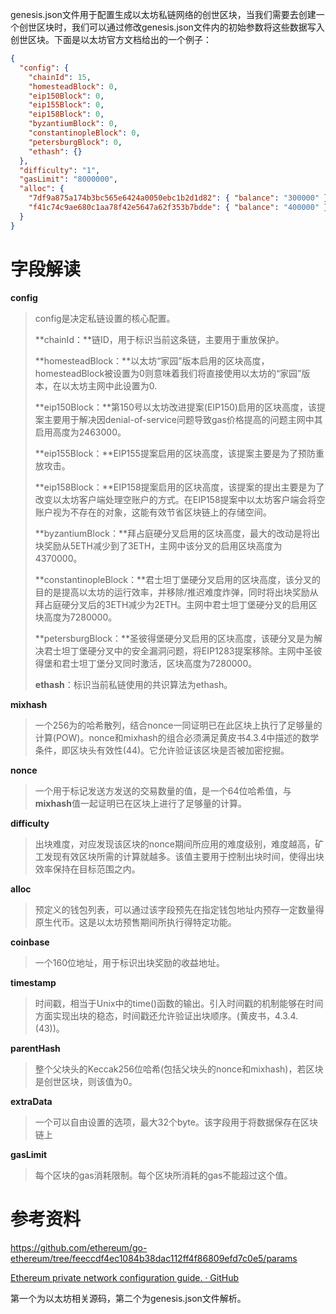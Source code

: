 genesis.json文件用于配置生成以太坊私链网络的创世区块，当我们需要去创建一个创世区块时，我们可以通过修改genesis.json文件内的初始参数将这些数据写入创世区块。下面是以太坊官方文档给出的一个例子：

```json
{
  "config": {
    "chainId": 15,
    "homesteadBlock": 0,
    "eip150Block": 0,
    "eip155Block": 0,
    "eip158Block": 0,
    "byzantiumBlock": 0,
    "constantinopleBlock": 0,
    "petersburgBlock": 0,
    "ethash": {}
  },
  "difficulty": "1",
  "gasLimit": "8000000",
  "alloc": {
    "7df9a875a174b3bc565e6424a0050ebc1b2d1d82": { "balance": "300000" },
    "f41c74c9ae680c1aa78f42e5647a62f353b7bdde": { "balance": "400000" }
  }
}
```



# 字段解读

**config**

> config是决定私链设置的核心配置。
>
> **chainId：**链ID，用于标识当前这条链，主要用于重放保护。
>
> **homesteadBlock：**以太坊“家园”版本启用的区块高度，homesteadBlock被设置为0则意味着我们将直接使用以太坊的“家园”版本，在以太坊主网中此设置为0.
>
> **eip150Block：**第150号以太坊改进提案(EIP150)启用的区块高度，该提案主要用于解决因denial-of-service问题导致gas价格提高的问题主网中其启用高度为2463000。
>
> **eip155Block：**EIP155提案启用的区块高度，该提案主要是为了预防重放攻击。
>
> **eip158Block：**EIP158提案启用的区块高度，该提案的提出主要是为了改变以太坊客户端处理空账户的方式。在EIP158提案中以太坊客户端会将空账户视为不存在的对象，这能有效节省区块链上的存储空间。
>
> **byzantiumBlock：**拜占庭硬分叉启用的区块高度，最大的改动是将出块奖励从5ETH减少到了3ETH，主网中该分叉的启用区块高度为4370000。
>
> **constantinopleBlock：**君士坦丁堡硬分叉启用的区块高度，该分叉的目的是提高以太坊的运行效率，并移除/推迟难度炸弹，同时将出块奖励从拜占庭硬分叉后的3ETH减少为2ETH。主网中君士坦丁堡硬分叉的启用区块高度为7280000。
>
> **petersburgBlock：**圣彼得堡硬分叉启用的区块高度，该硬分叉是为解决君士坦丁堡硬分叉中的安全漏洞问题，将EIP1283提案移除。主网中圣彼得堡和君士坦丁堡分叉同时激活，区块高度为7280000。
>
> **ethash**：标识当前私链使用的共识算法为ethash。

**mixhash**

> 一个256为的哈希散列，结合nonce一同证明已在此区块上执行了足够量的计算(POW)。nonce和mixhash的组合必须满足黄皮书4.3.4中描述的数学条件，即区块头有效性(44)。它允许验证该区块是否被加密挖掘。

 **nonce**

> 一个用于标记发送方发送的交易数量的值，是一个64位哈希值，与**mixhash**值一起证明已在区块上进行了足够量的计算。

**difficulty**

> 出块难度，对应发现该区块的nonce期间所应用的难度级别，难度越高，矿工发现有效区块所需的计算就越多。该值主要用于控制出块时间，使得出块效率保持在目标范围之内。

**alloc**

> 预定义的钱包列表，可以通过该字段预先在指定钱包地址内预存一定数量得原生代币。这是以太坊预售期间所执行得特定功能。

**coinbase**

> 一个160位地址，用于标识出块奖励的收益地址。

**timestamp**

> 时间戳，相当于Unix中的time()函数的输出。引入时间戳的机制能够在时间方面实现出块的稳态，时间戳还允许验证出块顺序。(黄皮书，4.3.4.(43))。

**parentHash**

> 整个父块头的Keccak256位哈希(包括父块头的nonce和mixhash)，若区块是创世区块，则该值为0。

**extraData**

> 一个可以自由设置的选项，最大32个byte。该字段用于将数据保存在区块链上

**gasLimit**

> 每个区块的gas消耗限制。每个区块所消耗的gas不能超过这个值。



# 参考资料

https://github.com/ethereum/go-ethereum/tree/feeccdf4ec1084b38dac112ff4f86809efd7c0e5/params

[Ethereum private network configuration guide. · GitHub](https://gist.github.com/0mkara/b953cc2585b18ee098cd)

第一个为以太坊相关源码，第二个为genesis.json文件解析。
